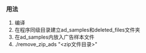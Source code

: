 ### 用法
1. 编译
2. 在程序同级目录建立ad_samples和deleted_files文件夹
3. 在ad_samples内放入广告样本文件
4. ./remove_zip_ads "<zip文件目录>"
